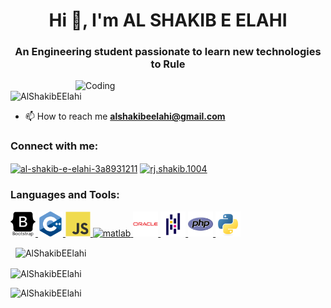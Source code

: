 <h1 align="center">Hi 👋, I'm AL SHAKIB E ELAHI</h1>
<h3 align="center">An Engineering student passionate to learn new technologies to Rule</h3>
<img align="right" alt="Coding" width="400"
    src="https://camo.githubusercontent.com/a4c584bce1c41271485d28f92aaf9f581b3c88b68ca723b6edfd58b4ba988c2b/68747470733a2f2f63646e2e6472696262626c652e636f6d2f75736572732f313138373833362f73637265656e73686f74732f363533393432392f70726f6772616d65722e676966">
<p align="left"> <img
        src="https://komarev.com/ghpvc/?username=AlShakibEElahi&label=Profile%20views&color=0e75b6&style=flat"
        alt="AlShakibEElahi" /> </p>

- 📫 How to reach me **alshakibeelahi@gmail.com**

<h3 align="left">Connect with me:</h3>
<p align="left">
    <a href="https://linkedin.com/in/al-shakib-e-elahi-3a8931211" target="blank"><img align="center"
            src="https://raw.githubusercontent.com/rahuldkjain/github-profile-readme-generator/master/src/images/icons/Social/linked-in-alt.svg"
            alt="al-shakib-e-elahi-3a8931211" height="30" width="40" /></a>
    <a href="https://fb.com/rj.shakib.1004" target="blank"><img align="center"
            src="https://raw.githubusercontent.com/rahuldkjain/github-profile-readme-generator/master/src/images/icons/Social/facebook.svg"
            alt="rj.shakib.1004" height="30" width="40" /></a>
</p>

<h3 align="left">Languages and Tools:</h3>
<p align="left"> <a href="https://getbootstrap.com" target="_blank" rel="noreferrer"> <img
            src="https://raw.githubusercontent.com/devicons/devicon/master/icons/bootstrap/bootstrap-plain-wordmark.svg"
            alt="bootstrap" width="40" height="40" /> </a> <a href="https://www.w3schools.com/cpp/" target="_blank"
        rel="noreferrer"> <img
            src="https://raw.githubusercontent.com/devicons/devicon/master/icons/cplusplus/cplusplus-original.svg"
            alt="cplusplus" width="40" height="40" /> </a> <a href="https://www.w3schools.com/cs/" target="_blank"
        rel="noreferrer"> 
         <img
            src="https://raw.githubusercontent.com/devicons/devicon/master/icons/javascript/javascript-original.svg"
            alt="javascript" width="40" height="40" /> </a> <a href="https://www.mathworks.com/" target="_blank"
        rel="noreferrer"> <img src="https://upload.wikimedia.org/wikipedia/commons/2/21/Matlab_Logo.png" alt="matlab"
            width="40" height="40" /> </a> <a href="https://www.mysql.com/" target="_blank" rel="noreferrer"> <img
            src="https://raw.githubusercontent.com/devicons/devicon/master/icons/oracle/oracle-original.svg"
            alt="oracle" width="40" height="40" /> </a> <a href="https://pandas.pydata.org/" target="_blank"
        rel="noreferrer"> <img
            src="https://raw.githubusercontent.com/devicons/devicon/2ae2a900d2f041da66e950e4d48052658d850630/icons/pandas/pandas-original.svg"
            alt="pandas" width="40" height="40" /> </a> <a href="https://www.php.net" target="_blank" rel="noreferrer">
        <img src="https://raw.githubusercontent.com/devicons/devicon/master/icons/php/php-original.svg" alt="php"
            width="40" height="40" /> </a> <a href="https://www.python.org" target="_blank" rel="noreferrer"> <img
            src="https://raw.githubusercontent.com/devicons/devicon/master/icons/python/python-original.svg"
            alt="python" width="40" height="40" /> </a>
</p>
<p>&nbsp;
    <img align="center"
        src="https://github-readme-stats.vercel.app/api?username=AlShakibEElahi&show_icons=true&locale=en"
        alt="AlShakibEElahi" />
</p>
<p><img align="center" src="https://github-readme-streak-stats.herokuapp.com/?user=AlShakibEElahi&"
        alt="AlShakibEElahi" /></p>
<p><img align="left"
        src="https://github-readme-stats.vercel.app/api/top-langs?username=AlShakibEElahi&show_icons=true&locale=en&layout=compact"
        alt="AlShakibEElahi" /></p>
